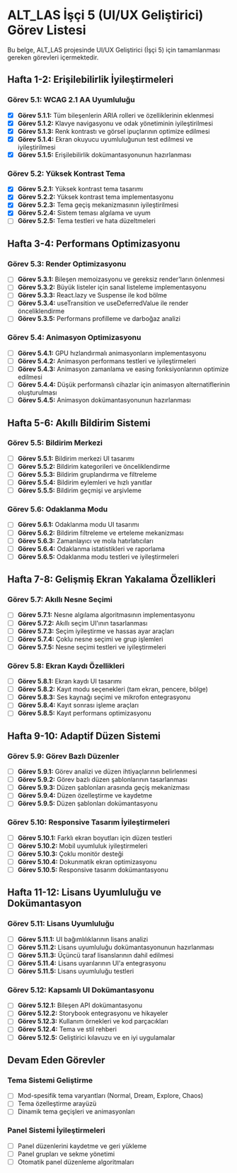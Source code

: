# ALT_LAS İşçi 5 (UI/UX Geliştirici) Görev Listesi

Bu belge, ALT_LAS projesinde UI/UX Geliştirici (İşçi 5) için tamamlanması gereken görevleri içermektedir.

## Hafta 1-2: Erişilebilirlik İyileştirmeleri

### Görev 5.1: WCAG 2.1 AA Uyumluluğu
- [x] **Görev 5.1.1:** Tüm bileşenlerin ARIA rolleri ve özelliklerinin eklenmesi
- [x] **Görev 5.1.2:** Klavye navigasyonu ve odak yönetiminin iyileştirilmesi
- [x] **Görev 5.1.3:** Renk kontrastı ve görsel ipuçlarının optimize edilmesi
- [x] **Görev 5.1.4:** Ekran okuyucu uyumluluğunun test edilmesi ve iyileştirilmesi
- [x] **Görev 5.1.5:** Erişilebilirlik dokümantasyonunun hazırlanması

### Görev 5.2: Yüksek Kontrast Tema
- [x] **Görev 5.2.1:** Yüksek kontrast tema tasarımı
- [x] **Görev 5.2.2:** Yüksek kontrast tema implementasyonu
- [x] **Görev 5.2.3:** Tema geçiş mekanizmasının iyileştirilmesi
- [x] **Görev 5.2.4:** Sistem teması algılama ve uyum
- [ ] **Görev 5.2.5:** Tema testleri ve hata düzeltmeleri

## Hafta 3-4: Performans Optimizasyonu

### Görev 5.3: Render Optimizasyonu
- [ ] **Görev 5.3.1:** Bileşen memoizasyonu ve gereksiz render'ların önlenmesi
- [ ] **Görev 5.3.2:** Büyük listeler için sanal listeleme implementasyonu
- [ ] **Görev 5.3.3:** React.lazy ve Suspense ile kod bölme
- [ ] **Görev 5.3.4:** useTransition ve useDeferredValue ile render önceliklendirme
- [ ] **Görev 5.3.5:** Performans profilleme ve darboğaz analizi

### Görev 5.4: Animasyon Optimizasyonu
- [ ] **Görev 5.4.1:** GPU hızlandırmalı animasyonların implementasyonu
- [ ] **Görev 5.4.2:** Animasyon performans testleri ve iyileştirmeleri
- [ ] **Görev 5.4.3:** Animasyon zamanlama ve easing fonksiyonlarının optimize edilmesi
- [ ] **Görev 5.4.4:** Düşük performanslı cihazlar için animasyon alternatiflerinin oluşturulması
- [ ] **Görev 5.4.5:** Animasyon dokümantasyonunun hazırlanması

## Hafta 5-6: Akıllı Bildirim Sistemi

### Görev 5.5: Bildirim Merkezi
- [ ] **Görev 5.5.1:** Bildirim merkezi UI tasarımı
- [ ] **Görev 5.5.2:** Bildirim kategorileri ve önceliklendirme
- [ ] **Görev 5.5.3:** Bildirim gruplandırma ve filtreleme
- [ ] **Görev 5.5.4:** Bildirim eylemleri ve hızlı yanıtlar
- [ ] **Görev 5.5.5:** Bildirim geçmişi ve arşivleme

### Görev 5.6: Odaklanma Modu
- [ ] **Görev 5.6.1:** Odaklanma modu UI tasarımı
- [ ] **Görev 5.6.2:** Bildirim filtreleme ve erteleme mekanizması
- [ ] **Görev 5.6.3:** Zamanlayıcı ve mola hatırlatıcıları
- [ ] **Görev 5.6.4:** Odaklanma istatistikleri ve raporlama
- [ ] **Görev 5.6.5:** Odaklanma modu testleri ve iyileştirmeleri

## Hafta 7-8: Gelişmiş Ekran Yakalama Özellikleri

### Görev 5.7: Akıllı Nesne Seçimi
- [ ] **Görev 5.7.1:** Nesne algılama algoritmasının implementasyonu
- [ ] **Görev 5.7.2:** Akıllı seçim UI'ının tasarlanması
- [ ] **Görev 5.7.3:** Seçim iyileştirme ve hassas ayar araçları
- [ ] **Görev 5.7.4:** Çoklu nesne seçimi ve grup işlemleri
- [ ] **Görev 5.7.5:** Nesne seçimi testleri ve iyileştirmeleri

### Görev 5.8: Ekran Kaydı Özellikleri
- [ ] **Görev 5.8.1:** Ekran kaydı UI tasarımı
- [ ] **Görev 5.8.2:** Kayıt modu seçenekleri (tam ekran, pencere, bölge)
- [ ] **Görev 5.8.3:** Ses kaynağı seçimi ve mikrofon entegrasyonu
- [ ] **Görev 5.8.4:** Kayıt sonrası işleme araçları
- [ ] **Görev 5.8.5:** Kayıt performans optimizasyonu

## Hafta 9-10: Adaptif Düzen Sistemi

### Görev 5.9: Görev Bazlı Düzenler
- [ ] **Görev 5.9.1:** Görev analizi ve düzen ihtiyaçlarının belirlenmesi
- [ ] **Görev 5.9.2:** Görev bazlı düzen şablonlarının tasarlanması
- [ ] **Görev 5.9.3:** Düzen şablonları arasında geçiş mekanizması
- [ ] **Görev 5.9.4:** Düzen özelleştirme ve kaydetme
- [ ] **Görev 5.9.5:** Düzen şablonları dokümantasyonu

### Görev 5.10: Responsive Tasarım İyileştirmeleri
- [ ] **Görev 5.10.1:** Farklı ekran boyutları için düzen testleri
- [ ] **Görev 5.10.2:** Mobil uyumluluk iyileştirmeleri
- [ ] **Görev 5.10.3:** Çoklu monitör desteği
- [ ] **Görev 5.10.4:** Dokunmatik ekran optimizasyonu
- [ ] **Görev 5.10.5:** Responsive tasarım dokümantasyonu

## Hafta 11-12: Lisans Uyumluluğu ve Dokümantasyon

### Görev 5.11: Lisans Uyumluluğu
- [ ] **Görev 5.11.1:** UI bağımlılıklarının lisans analizi
- [ ] **Görev 5.11.2:** Lisans uyumluluğu dokümantasyonunun hazırlanması
- [ ] **Görev 5.11.3:** Üçüncü taraf lisanslarının dahil edilmesi
- [ ] **Görev 5.11.4:** Lisans uyarılarının UI'a entegrasyonu
- [ ] **Görev 5.11.5:** Lisans uyumluluğu testleri

### Görev 5.12: Kapsamlı UI Dokümantasyonu
- [ ] **Görev 5.12.1:** Bileşen API dokümantasyonu
- [ ] **Görev 5.12.2:** Storybook entegrasyonu ve hikayeler
- [ ] **Görev 5.12.3:** Kullanım örnekleri ve kod parçacıkları
- [ ] **Görev 5.12.4:** Tema ve stil rehberi
- [ ] **Görev 5.12.5:** Geliştirici kılavuzu ve en iyi uygulamalar

## Devam Eden Görevler

### Tema Sistemi Geliştirme
- [ ] Mod-spesifik tema varyantları (Normal, Dream, Explore, Chaos)
- [ ] Tema özelleştirme arayüzü
- [ ] Dinamik tema geçişleri ve animasyonları

### Panel Sistemi İyileştirmeleri
- [ ] Panel düzenlerini kaydetme ve geri yükleme
- [ ] Panel grupları ve sekme yönetimi
- [ ] Otomatik panel düzenleme algoritmaları
